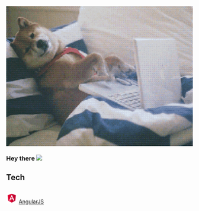 <img align="center" alt="GIF" src="giphy.gif" width="550" />

### Hey there <img src="https://media.giphy.com/media/hvRJCLFzcasrR4ia7z/giphy.gif" width="25px">

## Tech


<img src="Angular_full_color_logo.svg.png" width="30" style="margin-top:10px"/> [AngularJS](https://angularjs.org) 


